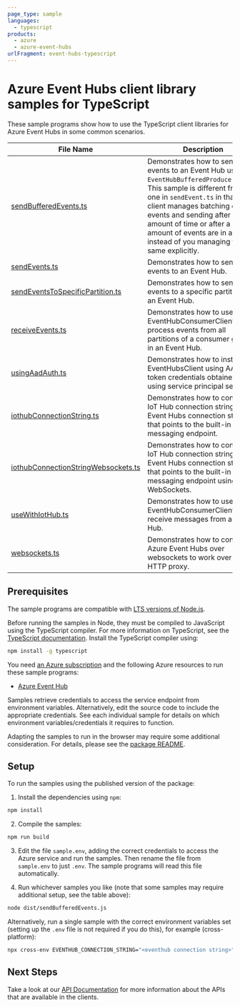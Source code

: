 ```yaml
---
page_type: sample
languages:
  - typescript
products:
  - azure
  - azure-event-hubs
urlFragment: event-hubs-typescript
---
```


# Azure Event Hubs client library samples for TypeScript

These sample programs show how to use the TypeScript client libraries for Azure Event Hubs in some common scenarios.

| **File Name**                                                           | **Description**                                                                                                                                                                                                                                                                                                                          |
| ----------------------------------------------------------------------- | ---------------------------------------------------------------------------------------------------------------------------------------------------------------------------------------------------------------------------------------------------------------------------------------------------------------------------------------- |
| [sendBufferedEvents.ts][sendbufferedevents]                             | Demonstrates how to send events to an Event Hub using the `EventHubBufferedProducerClient`. This sample is different from the one in `sendEvent.ts` in that the client manages batching of events and sending after a given amount of time or after a given amount of events are in a batch instead of you managing the same explicitly. |
| [sendEvents.ts][sendevents]                                             | Demonstrates how to send events to an Event Hub.                                                                                                                                                                                                                                                                                         |
| [sendEventsToSpecificPartition.ts][sendeventstospecificpartition]       | Demonstrates how to send events to a specific partition in an Event Hub.                                                                                                                                                                                                                                                                 |
| [receiveEvents.ts][receiveevents]                                       | Demonstrates how to use the EventHubConsumerClient to process events from all partitions of a consumer group in an Event Hub.                                                                                                                                                                                                            |
| [usingAadAuth.ts][usingaadauth]                                         | Demonstrates how to instantiate EventHubsClient using AAD token credentials obtained from using service principal secrets.                                                                                                                                                                                                               |
| [iothubConnectionString.ts][iothubconnectionstring]                     | Demonstrates how to convert an IoT Hub connection string to an Event Hubs connection string that points to the built-in messaging endpoint.                                                                                                                                                                                              |
| [iothubConnectionStringWebsockets.ts][iothubconnectionstringwebsockets] | Demonstrates how to convert an IoT Hub connection string to an Event Hubs connection string that points to the built-in messaging endpoint using WebSockets.                                                                                                                                                                             |
| [useWithIotHub.ts][usewithiothub]                                       | Demonstrates how to use the EventHubConsumerClient to receive messages from an IoT Hub.                                                                                                                                                                                                                                                  |
| [websockets.ts][websockets]                                             | Demonstrates how to connect to Azure Event Hubs over websockets to work over an HTTP proxy.                                                                                                                                                                                                                                              |

## Prerequisites

The sample programs are compatible with [LTS versions of Node.js](https://nodejs.org/about/releases/).

Before running the samples in Node, they must be compiled to JavaScript using the TypeScript compiler. For more information on TypeScript, see the [TypeScript documentation][typescript]. Install the TypeScript compiler using:

```bash
npm install -g typescript
```

You need [an Azure subscription][freesub] and the following Azure resources to run these sample programs:

- [Azure Event Hub][createinstance_azureeventhub]

Samples retrieve credentials to access the service endpoint from environment variables. Alternatively, edit the source code to include the appropriate credentials. See each individual sample for details on which environment variables/credentials it requires to function.

Adapting the samples to run in the browser may require some additional consideration. For details, please see the [package README][package].

## Setup

To run the samples using the published version of the package:

1. Install the dependencies using `npm`:

```bash
npm install
```

2. Compile the samples:

```bash
npm run build
```

3. Edit the file `sample.env`, adding the correct credentials to access the Azure service and run the samples. Then rename the file from `sample.env` to just `.env`. The sample programs will read this file automatically.

4. Run whichever samples you like (note that some samples may require additional setup, see the table above):

```bash
node dist/sendBufferedEvents.js
```

Alternatively, run a single sample with the correct environment variables set (setting up the `.env` file is not required if you do this), for example (cross-platform):

```bash
npx cross-env EVENTHUB_CONNECTION_STRING="<eventhub connection string>" EVENTHUB_NAME="<eventhub name>" node dist/sendBufferedEvents.js
```

## Next Steps

Take a look at our [API Documentation][apiref] for more information about the APIs that are available in the clients.

[sendbufferedevents]: https://github.com/Azure/azure-sdk-for-js/blob/main/sdk/eventhub/event-hubs/samples/v5/typescript/src/sendBufferedEvents.ts
[sendevents]: https://github.com/Azure/azure-sdk-for-js/blob/main/sdk/eventhub/event-hubs/samples/v5/typescript/src/sendEvents.ts
[sendeventstospecificpartition]: https://github.com/Azure/azure-sdk-for-js/blob/main/sdk/eventhub/event-hubs/samples/v5/typescript/src/sendEventsToSpecificPartition.ts
[receiveevents]: https://github.com/Azure/azure-sdk-for-js/blob/main/sdk/eventhub/event-hubs/samples/v5/typescript/src/receiveEvents.ts
[usingaadauth]: https://github.com/Azure/azure-sdk-for-js/blob/main/sdk/eventhub/event-hubs/samples/v5/typescript/src/usingAadAuth.ts
[iothubconnectionstring]: https://github.com/Azure/azure-sdk-for-js/blob/main/sdk/eventhub/event-hubs/samples/v5/typescript/src/iothubConnectionString.ts
[iothubconnectionstringwebsockets]: https://github.com/Azure/azure-sdk-for-js/blob/main/sdk/eventhub/event-hubs/samples/v5/typescript/src/iothubConnectionStringWebsockets.ts
[usewithiothub]: https://github.com/Azure/azure-sdk-for-js/blob/main/sdk/eventhub/event-hubs/samples/v5/typescript/src/useWithIotHub.ts
[websockets]: https://github.com/Azure/azure-sdk-for-js/blob/main/sdk/eventhub/event-hubs/samples/v5/typescript/src/websockets.ts
[apiref]: https://docs.microsoft.com/javascript/api/@azure/event-hubs
[freesub]: https://azure.microsoft.com/free/
[createinstance_azureeventhub]: https://docs.microsoft.com/azure/event-hubs/event-hubs-create
[package]: https://github.com/Azure/azure-sdk-for-js/tree/main/sdk/eventhub/event-hubs/README.md
[typescript]: https://www.typescriptlang.org/docs/home.html
